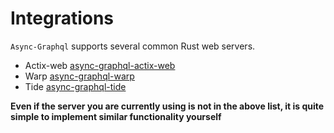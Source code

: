 # Integrations

`Async-Graphql` supports several common Rust web servers.

- Actix-web [async-graphql-actix-web](https://crates.io/crates/async-graphql-actix-web)
- Warp [async-graphql-warp](https://crates.io/crates/async-graphql-warp)
- Tide [async-graphql-tide](https://crates.io/crates/async-graphql-tide)

**Even if the server you are currently using is not in the above list, it is quite simple to implement similar functionality yourself**